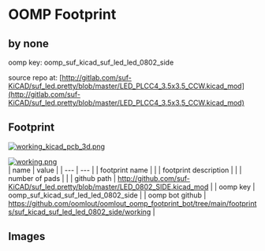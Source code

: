 # OOMP Footprint  
##   by none  
  
oomp key: oomp_suf_kicad_suf_led_led_0802_side  
  
source repo at: [http://gitlab.com/suf-KiCAD/suf_led.pretty/blob/master/LED_PLCC4_3.5x3.5_CCW.kicad_mod](http://gitlab.com/suf-KiCAD/suf_led.pretty/blob/master/LED_PLCC4_3.5x3.5_CCW.kicad_mod)  
## Footprint  
  
[![working_kicad_pcb_3d.png](working_kicad_pcb_3d_600.png)](working_kicad_pcb_3d.png)  
  
[![working.png](working_600.png)](working.png)  
| name | value | 
| --- | --- | 
| footprint name |  | 
| footprint description |  | 
| number of pads |  | 
| github path | http://github.com/suf-KiCAD/suf_led.pretty/blob/master/LED_0802_SIDE.kicad_mod | 
| oomp key | oomp_suf_kicad_suf_led_led_0802_side | 
| oomp bot github | https://github.com/oomlout/oomlout_oomp_footprint_bot/tree/main/footprints/suf_kicad_suf_led_led_0802_side/working | 
## Images  

